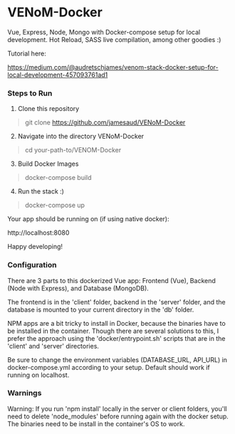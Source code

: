 # VENoM-Docker
Vue, Express, Node, Mongo with Docker-compose setup for local development. Hot Reload, SASS live compilation, among other goodies :)  

Tutorial here:

https://medium.com/@audretschjames/venom-stack-docker-setup-for-local-development-457093761ad1

### Steps to Run

1. Clone this repository

> git clone https://github.com/jamesaud/VENoM-Docker

2. Navigate into the directory VENoM-Docker

> cd your-path-to/VENOM-Docker

3. Build Docker Images

> docker-compose build

4. Run the stack :)

> docker-compose up

Your app should be running on (if using native docker): 

http://localhost:8080

Happy developing! 


### Configuration

There are 3 parts to this dockerized Vue app: Frontend (Vue), Backend (Node with Express), and Database (MongoDB).

The frontend is in the 'client' folder, backend in the 'server' folder, and the database is mounted to your current directory in the 'db' folder. 

NPM apps are a bit tricky to install in Docker, because the binaries have to be installed in the container. Though there are several solutions to this, I prefer the approach using the 'docker/entrypoint.sh' scripts that are in the 'client' and 'server' directories.


Be sure to change the environment variables (DATABASE_URL, API_URL) in docker-compose.yml according to your setup. Default should work if running on localhost.


### Warnings

Warning: If you run 'npm install' locally in the server or client folders, you'll need to delete 'node_modules' before running again with the docker setup. The binaries need to be install in the container's OS to work.


